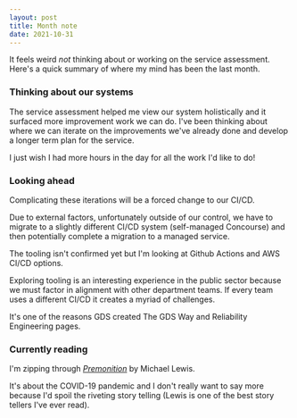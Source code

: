 ```yaml
---
layout: post
title: Month note
date: 2021-10-31
---
```


It feels weird _not_ thinking about or working on the service assessment. Here's a quick summary of where my mind has been the last month.

### Thinking about our systems

The service assessment helped me view our system holistically and it surfaced more improvement work we can do. I've been thinking about where we can iterate on the improvements we've already done and develop a longer term plan for the service.

I just wish I had more hours in the day for all the work I'd like to do!

### Looking ahead

Complicating these iterations will be a forced change to our CI/CD. 

Due to external factors, unfortunately outside of our control, we have to migrate to a slightly different CI/CD system (self-managed Concourse) and then potentially complete a migration to a managed service.

The tooling isn't confirmed yet but I'm looking at Github Actions and AWS CI/CD options. 

Exploring tooling is an interesting experience in the public sector because we must factor in alignment with other department teams. If every team uses a different CI/CD it creates a myriad of challenges. 

It's one of the reasons GDS created The GDS Way and Reliability Engineering pages.

### Currently reading

I'm zipping through [_Premonition_](https://www.norton.com/books/9780393881554) by Michael Lewis. 

It's about the COVID-19 pandemic and I don't really want to say more because I'd spoil the riveting story telling (Lewis is one of the best story tellers I've ever read).